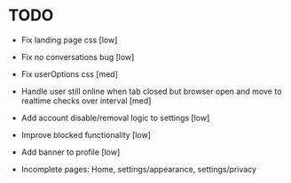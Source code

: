 # TODO
- Fix landing page css [low]
- Fix no conversations bug [low]
- Fix userOptions css [med]
- Handle user still online when tab closed but browser open and move to realtime checks over interval [med]
- Add account disable/removal logic to settings [low]
- Improve blocked functionality [low]
- Add banner to profile [low]

- Incomplete pages: Home, settings/appearance, settings/privacy